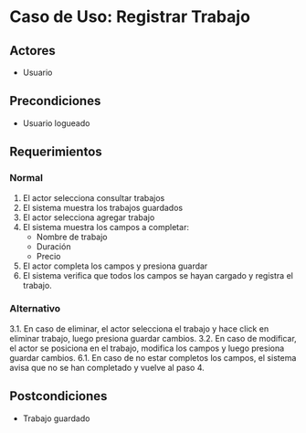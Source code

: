 # Caso de Uso: Registrar Trabajo

## Actores
- Usuario

## Precondiciones
- Usuario logueado

## Requerimientos

### Normal
1. El actor selecciona consultar trabajos
2. El sistema muestra los trabajos guardados
3. El actor selecciona agregar trabajo
4. El sistema muestra los campos a completar:
   - Nombre de trabajo
   - Duración 
   - Precio
5. El actor completa los campos y presiona guardar
6. El sistema verifica que todos los campos se hayan cargado y registra el trabajo.

### Alternativo
3.1. En caso de eliminar, el actor selecciona el trabajo y hace click en eliminar trabajo, luego presiona guardar cambios.
3.2. En caso de modificar, el actor se posiciona en el trabajo, modifica los campos y luego presiona guardar cambios.
6.1. En caso de no estar completos los campos, el sistema avisa que no se han completado y vuelve al paso 4.

## Postcondiciones
- Trabajo guardado

